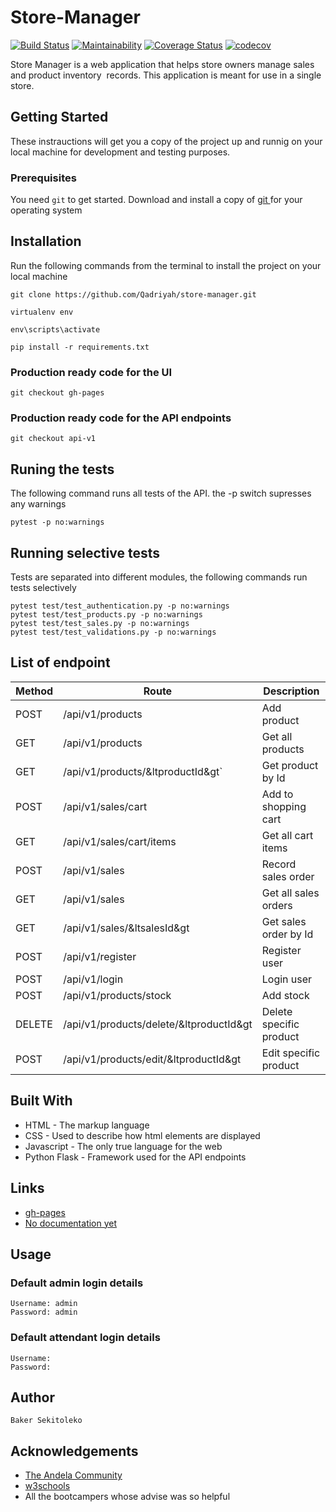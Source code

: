 # Store-Manager

[![Build Status](https://travis-ci.org/Qadriyah/store-manager.svg?branch=api-v1)](https://travis-ci.org/Qadriyah/store-manager) [![Maintainability](https://api.codeclimate.com/v1/badges/40a62aea724af677d9cb/maintainability)](https://codeclimate.com/github/Qadriyah/store-manager/maintainability) [![Coverage Status](https://coveralls.io/repos/github/Qadriyah/store-manager/badge.svg?branch=api-v1)](https://coveralls.io/github/Qadriyah/store-manager?branch=Feat-api-v1) [![codecov](https://codecov.io/gh/Qadriyah/store-manager/branch/api-v1/graph/badge.svg)](https://codecov.io/gh/Qadriyah/store-manager)

Store Manager is a web application that helps store owners manage sales and product inventory  records. This application is meant for use in a single store.

## Getting Started

These instrauctions will get you a copy of the project up and runnig on your local machine for development and testing purposes.

### Prerequisites

You need `git` to get started.
Download and install a copy of [ git ](https://git-scm.com/downloads) for your operating system

## Installation

Run the following commands from the terminal to install the project on your local machine

```
git clone https://github.com/Qadriyah/store-manager.git

virtualenv env

env\scripts\activate

pip install -r requirements.txt
```

### Production ready code for the UI

```
git checkout gh-pages
```

### Production ready code for the API endpoints

```
git checkout api-v1
```

## Runing the tests

The following command runs all tests of the API. the -p switch supresses any warnings

```
pytest -p no:warnings
```

## Running selective tests

Tests are separated into different modules, the following commands run tests selectively

```
pytest test/test_authentication.py -p no:warnings
pytest test/test_products.py -p no:warnings
pytest test/test_sales.py -p no:warnings
pytest test/test_validations.py -p no:warnings
```

## List of endpoint

| Method | Route                                   | Description             |
| ------ | -------------------------------------   | ----------------------- |
| POST   | /api/v1/products                        | Add product             |
| GET    | /api/v1/products                        | Get all products        |
| GET    | /api/v1/products/&ltproductId&gt`       | Get product by Id       |
| POST   | /api/v1/sales/cart                      | Add to shopping cart    |
| GET    | /api/v1/sales/cart/items                | Get all cart items      |
| POST   | /api/v1/sales                           | Record sales order      |
| GET    | /api/v1/sales                           | Get all sales orders    |
| GET    | /api/v1/sales/&ltsalesId&gt             | Get sales order by Id   |
| POST   | /api/v1/register                        | Register user           |
| POST   | /api/v1/login                           | Login user              |
| POST   | /api/v1/products/stock                  | Add stock               |
| DELETE | /api/v1/products/delete/&ltproductId&gt | Delete specific product |
| POST   | /api/v1/products/edit/&ltproductId&gt   | Edit specific product   |

## Built With

- HTML - The markup language
- CSS - Used to describe how html elements are displayed
- Javascript - The only true language for the web
- Python Flask - Framework used for the API endpoints

## Links

- [gh-pages](https://qadriyah.github.io/store-manager/UI/)
- [No documentation yet]()

## Usage

### Default admin login details

```
Username: admin
Password: admin
```

### Default attendant login details

```
Username:
Password:
```

## Author

```
Baker Sekitoleko
```

## Acknowledgements

- [The Andela Community](https://andela.com/)
- [w3schools](https://www.w3schools.com/css/css_intro.asp)
- All the bootcampers whose advise was so helpful
